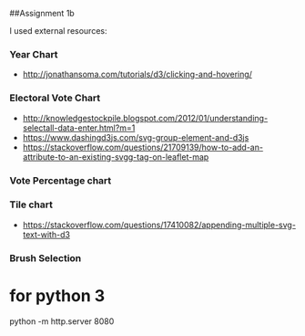 ##Assignment 1b

I used external resources:

### Year Chart
  - http://jonathansoma.com/tutorials/d3/clicking-and-hovering/

### Electoral Vote Chart
  - http://knowledgestockpile.blogspot.com/2012/01/understanding-selectall-data-enter.html?m=1
  - https://www.dashingd3js.com/svg-group-element-and-d3js
  - https://stackoverflow.com/questions/21709139/how-to-add-an-attribute-to-an-existing-svgg-tag-on-leaflet-map

### Vote Percentage chart


### Tile chart
  - https://stackoverflow.com/questions/17410082/appending-multiple-svg-text-with-d3

### Brush Selection





# for python 3
python -m http.server 8080

